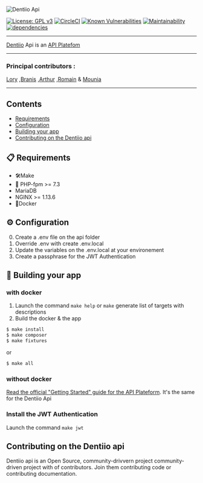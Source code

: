 ![Dentiio Api](https://www.dentiio.com/img/logoblue.png)

[![License: GPL v3](https://img.shields.io/badge/License-GPLv3-blue.svg)](https://www.gnu.org/licenses/gpl-3.0)
[![CircleCI](https://circleci.com/gh/DentiioApp/dentiio-api.svg?style=svg)](https://app.circleci.com/pipelines/github/DentiioApp/dentiio-api)
[![Known Vulnerabilities](https://snyk.io/test/github/dentiio/dentiio-front/badge.svg)](https://app.snyk.io/org/dentiio/projects)
[![Maintainability](https://api.codeclimate.com/v1/badges/8351686dd3932e5858a0/maintainability)](https://codeclimate.com/github/DentiioApp/dentiio-front/maintainability)
[![dependencies](https://david-dm.org/DentiioApp/dentiio-front.svg)]()

----------------

[Dentiio](https://www.dentiio.com/) Api is an [API Platefom](https://github.com/api-platform/api-platform)


----------------

### Principal contributors :  
[Lory][L] 
,[Branis][B] 
,[Arthur][A] 
,[Romain][R] 
& [Mounia][M]

[L]:https://github.com/loryleticee
[B]:https://github.com/branisanz1
[R]:https://github.com/romainmaucot
[A]:https://github.com/adjikpo
[M]:https://github.com/lyafmounia

----------------

## Contents
-   [Requirements](#-requirements)
-   [Configuration](#-configuration)
-   [Building your app](#-building-your-app)
-   [Contributing on the Dentiio api](#-contributing-on-the-dentiio-api)

## 📋 Requirements
- 🛠Make
- :elephant: PHP-fpm >= 7.3 
- MariaDB 
- NGINX >= 1.13.6  
- 🐳Docker

## :gear: Configuration
0. Create a .env file on the api folder
1. Override .env with create .env.local 
2. Update the variables on the .env.local at your environement 
3. Create a passphrase for the JWT Authentication


## 🎉 Building your app  

### with docker
1. Launch the command  `make help` or `make` generate list of targets with descriptions
2. Build the docker & the app

``` bash
$ make install
$ make composer
$ make fixtures
```

or

``` bash
$ make all
```

### without docker
[Read the official "Getting Started" guide for the API Plateform](https://api-platform.com/docs/distribution/#using-symfony-flex-and-composer-advanced-users). It's the same for the Dentiio Api 

### Install the JWT Authentication
Launch the command `make jwt`

## Contributing on the Dentiio api

Dentiio api is an Open Source, community-drivvern project community-driven project with of contributors. Join them contributing code or contributing documentation.

